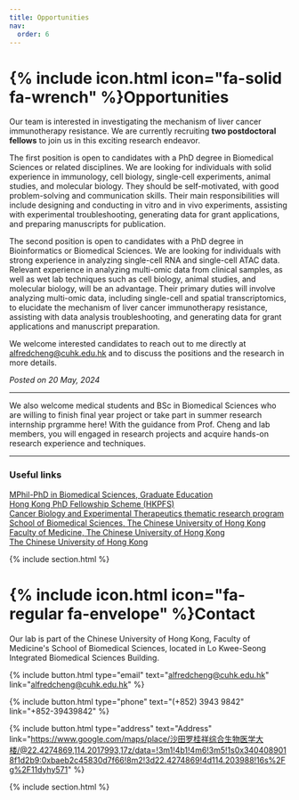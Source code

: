 ```yaml
---
title: Opportunities
nav:
  order: 6
---
```


# {% include icon.html icon="fa-solid fa-wrench" %}Opportunities

Our team is interested in investigating the mechanism of liver cancer immunotherapy resistance. We are currently recruiting **two postdoctoral fellows** to join us in this exciting research endeavor.

The first position is open to candidates with a PhD degree in Biomedical Sciences or related disciplines. We are looking for individuals with solid experience in immunology, cell biology, single-cell experiments, animal studies, and molecular biology. They should be self-motivated, with good problem-solving and communication skills. Their main responsibilities will include designing and conducting in vitro and in vivo experiments, assisting with experimental troubleshooting, generating data for grant applications, and preparing manuscripts for publication.

The second position is open to candidates with a PhD degree in Bioinformatics or Biomedical Sciences. We are looking for individuals with strong experience in analyzing single-cell RNA and single-cell ATAC data. Relevant experience in analyzing multi-omic data from clinical samples, as well as wet lab techniques such as cell biology, animal studies, and molecular biology, will be an advantage. Their primary duties will involve analyzing multi-omic data, including single-cell and spatial transcriptomics, to elucidate the mechanism of liver cancer immunotherapy resistance, assisting with data analysis troubleshooting, and generating data for grant applications and manuscript preparation.

We welcome interested candidates to reach out to me directly at alfredcheng@cuhk.edu.hk and to discuss the positions and the research in more details.

_Posted on 20 May, 2024_

---

We also welcome medical students and BSc in Biomedical Sciences who are willing to finish final year project or take part in summer research internship prgramme here! With the guidance from Prof. Cheng and lab members, you will engaged in research projects and acquire hands-on research experience and techniques. 

---

### Useful links
[MPhil-PhD in Biomedical Sciences, Graduate Education](https://www2.sbs.cuhk.edu.hk/en-gb/education/graduate-education)  
[Hong Kong PhD Fellowship Scheme (HKPFS)](https://www.gs.cuhk.edu.hk/admissions/scholarships-fees/hkpfs)  
[Cancer Biology and Experimental Therapeutics thematic research program](https://www2.sbs.cuhk.edu.hk/en-gb/research/thematic-research-programs/cancer-biology-and-experimental-therapeutics)  
[School of Biomedical Sciences, The Chinese University of Hong Kong](https://www2.sbs.cuhk.edu.hk/en-gb/)  
[Faculty of Medicine, The Chinese University of Hong Kong](https://www.med.cuhk.edu.hk)  
[The Chinese University of Hong Kong](https://www.cuhk.edu.hk/chinese/index.html)  

{% include section.html %}


# {% include icon.html icon="fa-regular fa-envelope" %}Contact

Our lab is part of the Chinese University of Hong Kong, Faculty of Medicine's School of Biomedical Sciences, located in Lo Kwee-Seong Integrated Biomedical Sciences Building.


{% include button.html type="email" text="alfredcheng@cuhk.edu.hk" link="alfredcheng@cuhk.edu.hk" %}

{% include button.html type="phone" text="(+852) 3943 9842" link="+852-39439842" %}

{% include button.html type="address" text="Address" link="https://www.google.com/maps/place/沙田罗桂祥综合生物医学大楼/@22.4274869,114.2017993,17z/data=!3m1!4b1!4m6!3m5!1s0x3404089018f1d2b9:0xbaeb2c45830d7f66!8m2!3d22.4274869!4d114.203988!16s%2Fg%2F11dyhy571" %}


{% include section.html %}